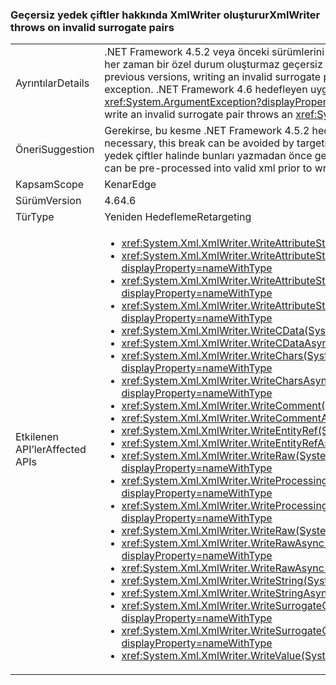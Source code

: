 ### <a name="xmlwriter-throws-on-invalid-surrogate-pairs"></a><span data-ttu-id="6086a-101">Geçersiz yedek çiftler hakkında XmlWriter oluşturur</span><span class="sxs-lookup"><span data-stu-id="6086a-101">XmlWriter throws on invalid surrogate pairs</span></span>

|   |   |
|---|---|
|<span data-ttu-id="6086a-102">Ayrıntılar</span><span class="sxs-lookup"><span data-stu-id="6086a-102">Details</span></span>|<span data-ttu-id="6086a-103">.NET Framework 4.5.2 veya önceki sürümlerini hedefleyen uygulamalar için özel durum geri dönüş işleme kullanarak her zaman bir özel durum oluşturmaz geçersiz yedek çifti yazma.</span><span class="sxs-lookup"><span data-stu-id="6086a-103">For apps that target the .NET Framework 4.5.2 or previous versions, writing an invalid surrogate pair using exception fallback handling does not always throw an exception.</span></span> <span data-ttu-id="6086a-104">.NET Framework 4.6 hedefleyen uygulamalar için geçersiz bir yedek çifti oluşturur yazma girişimi bir <xref:System.ArgumentException?displayProperty=name>.</span><span class="sxs-lookup"><span data-stu-id="6086a-104">For apps that target the .NET Framework 4.6, attempting to write an invalid surrogate pair throws an <xref:System.ArgumentException?displayProperty=name>.</span></span>|
|<span data-ttu-id="6086a-105">Öneri</span><span class="sxs-lookup"><span data-stu-id="6086a-105">Suggestion</span></span>|<span data-ttu-id="6086a-106">Gerekirse, bu kesme .NET Framework 4.5.2 hedefleyerek hükümsüz kılınan veya önceki bir sürümü olabilir.</span><span class="sxs-lookup"><span data-stu-id="6086a-106">If necessary, this break can be avoided by targeting the .NET Framework 4.5.2 or earlier.</span></span> <span data-ttu-id="6086a-107">Alternatif olarak, geçersiz yedek çiftler halinde bunları yazmadan önce geçerli xml önceden işlenmiş olabilir.</span><span class="sxs-lookup"><span data-stu-id="6086a-107">Alternatively, invalid surrogate pairs can be pre-processed into valid xml prior to writing them.</span></span>|
|<span data-ttu-id="6086a-108">Kapsam</span><span class="sxs-lookup"><span data-stu-id="6086a-108">Scope</span></span>|<span data-ttu-id="6086a-109">Kenar</span><span class="sxs-lookup"><span data-stu-id="6086a-109">Edge</span></span>|
|<span data-ttu-id="6086a-110">Sürüm</span><span class="sxs-lookup"><span data-stu-id="6086a-110">Version</span></span>|<span data-ttu-id="6086a-111">4.6</span><span class="sxs-lookup"><span data-stu-id="6086a-111">4.6</span></span>|
|<span data-ttu-id="6086a-112">Tür</span><span class="sxs-lookup"><span data-stu-id="6086a-112">Type</span></span>|<span data-ttu-id="6086a-113">Yeniden Hedefleme</span><span class="sxs-lookup"><span data-stu-id="6086a-113">Retargeting</span></span>|
|<span data-ttu-id="6086a-114">Etkilenen API’ler</span><span class="sxs-lookup"><span data-stu-id="6086a-114">Affected APIs</span></span>|<ul><li><xref:System.Xml.XmlWriter.WriteAttributeString(System.String,System.String)?displayProperty=nameWithType></li><li><xref:System.Xml.XmlWriter.WriteAttributeString(System.String,System.String,System.String)?displayProperty=nameWithType></li><li><xref:System.Xml.XmlWriter.WriteAttributeString(System.String,System.String,System.String,System.String)?displayProperty=nameWithType></li><li><xref:System.Xml.XmlWriter.WriteAttributeStringAsync(System.String,System.String,System.String,System.String)?displayProperty=nameWithType></li><li><xref:System.Xml.XmlWriter.WriteCData(System.String)?displayProperty=nameWithType></li><li><xref:System.Xml.XmlWriter.WriteCDataAsync(System.String)?displayProperty=nameWithType></li><li><xref:System.Xml.XmlWriter.WriteChars(System.Char[],System.Int32,System.Int32)?displayProperty=nameWithType></li><li><xref:System.Xml.XmlWriter.WriteCharsAsync(System.Char[],System.Int32,System.Int32)?displayProperty=nameWithType></li><li><xref:System.Xml.XmlWriter.WriteComment(System.String)?displayProperty=nameWithType></li><li><xref:System.Xml.XmlWriter.WriteCommentAsync(System.String)?displayProperty=nameWithType></li><li><xref:System.Xml.XmlWriter.WriteEntityRef(System.String)?displayProperty=nameWithType></li><li><xref:System.Xml.XmlWriter.WriteEntityRefAsync(System.String)?displayProperty=nameWithType></li><li><xref:System.Xml.XmlWriter.WriteRaw(System.Char[],System.Int32,System.Int32)?displayProperty=nameWithType></li><li><xref:System.Xml.XmlWriter.WriteProcessingInstruction(System.String,System.String)?displayProperty=nameWithType></li><li><xref:System.Xml.XmlWriter.WriteProcessingInstructionAsync(System.String,System.String)?displayProperty=nameWithType></li><li><xref:System.Xml.XmlWriter.WriteRaw(System.String)?displayProperty=nameWithType></li><li><xref:System.Xml.XmlWriter.WriteRawAsync(System.Char[],System.Int32,System.Int32)?displayProperty=nameWithType></li><li><xref:System.Xml.XmlWriter.WriteRawAsync(System.String)?displayProperty=nameWithType></li><li><xref:System.Xml.XmlWriter.WriteString(System.String)?displayProperty=nameWithType></li><li><xref:System.Xml.XmlWriter.WriteStringAsync(System.String)?displayProperty=nameWithType></li><li><xref:System.Xml.XmlWriter.WriteSurrogateCharEntity(System.Char,System.Char)?displayProperty=nameWithType></li><li><xref:System.Xml.XmlWriter.WriteSurrogateCharEntityAsync(System.Char,System.Char)?displayProperty=nameWithType></li><li><xref:System.Xml.XmlWriter.WriteValue(System.String)?displayProperty=nameWithType></li></ul>|

